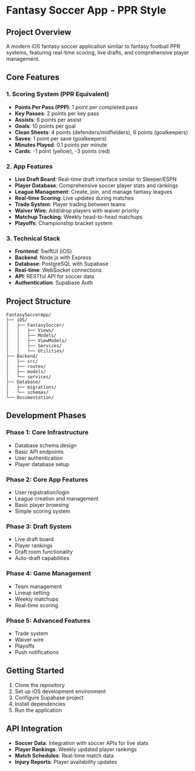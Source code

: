# Fantasy Soccer App - PPR Style

## Project Overview
A modern iOS fantasy soccer application similar to fantasy football PPR systems, featuring real-time scoring, live drafts, and comprehensive player management.

## Core Features

### 1. Scoring System (PPR Equivalent)
- **Points Per Pass (PPP)**: 1 point per completed pass
- **Key Passes**: 2 points per key pass
- **Assists**: 6 points per assist
- **Goals**: 10 points per goal
- **Clean Sheets**: 4 points (defenders/midfielders), 6 points (goalkeepers)
- **Saves**: 1 point per save (goalkeepers)
- **Minutes Played**: 0.1 points per minute
- **Cards**: -1 point (yellow), -3 points (red)

### 2. App Features
- **Live Draft Board**: Real-time draft interface similar to Sleeper/ESPN
- **Player Database**: Comprehensive soccer player stats and rankings
- **League Management**: Create, join, and manage fantasy leagues
- **Real-time Scoring**: Live updates during matches
- **Trade System**: Player trading between teams
- **Waiver Wire**: Add/drop players with waiver priority
- **Matchup Tracking**: Weekly head-to-head matchups
- **Playoffs**: Championship bracket system

### 3. Technical Stack
- **Frontend**: SwiftUI (iOS)
- **Backend**: Node.js with Express
- **Database**: PostgreSQL with Supabase
- **Real-time**: WebSocket connections
- **API**: RESTful API for soccer data
- **Authentication**: Supabase Auth

## Project Structure
```
FantasySoccerApp/
├── iOS/
│   ├── FantasySoccer/
│   │   ├── Views/
│   │   ├── Models/
│   │   ├── ViewModels/
│   │   ├── Services/
│   │   └── Utilities/
├── Backend/
│   ├── src/
│   ├── routes/
│   ├── models/
│   └── services/
├── Database/
│   ├── migrations/
│   └── schemas/
└── Documentation/
```

## Development Phases

### Phase 1: Core Infrastructure
- Database schema design
- Basic API endpoints
- User authentication
- Player database setup

### Phase 2: Core App Features
- User registration/login
- League creation and management
- Basic player browsing
- Simple scoring system

### Phase 3: Draft System
- Live draft board
- Player rankings
- Draft room functionality
- Auto-draft capabilities

### Phase 4: Game Management
- Team management
- Lineup setting
- Weekly matchups
- Real-time scoring

### Phase 5: Advanced Features
- Trade system
- Waiver wire
- Playoffs
- Push notifications

## Getting Started
1. Clone the repository
2. Set up iOS development environment
3. Configure Supabase project
4. Install dependencies
5. Run the application

## API Integration
- **Soccer Data**: Integration with soccer APIs for live stats
- **Player Rankings**: Weekly updated player rankings
- **Match Schedules**: Real-time match data
- **Injury Reports**: Player availability updates 